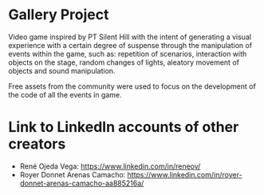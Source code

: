 # Gallery Project

Video game inspired by PT Silent Hill with the intent of generating a visual experience with a certain degree of suspense through the manipulation of events within the game, such as: repetition of scenarios, interaction with objects on the stage, random changes of lights, aleatory movement of objects and sound manipulation.

Free assets from the community were used to focus on the development of the code of all the events in game.

# Link to LinkedIn accounts of other creators
* René Ojeda Vega: https://www.linkedin.com/in/reneov/
* Royer Donnet Arenas Camacho: https://www.linkedin.com/in/royer-donnet-arenas-camacho-aa885216a/
